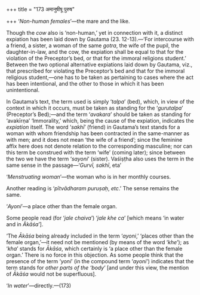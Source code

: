 +++
title = "173 अमानुषीषू पुरुष"

+++
‘*Non-human females*’—the mare and the like.

Though the *cow* also is ‘non-human,’ yet in connection with it, a
distinct expiation has been laid down by Gautama (23. 12-13).—‘For
intercourse with a friend, a sister, a woman of the same *gotra*, the
wife of the pupil, the daughter-in-law, and the cow, the expiation shall
be equal to that for the violation of the Preceptor’s bed, or that for
the immoral religions student.’ Between the two optional alternative
expiations laid down by Gautama, viz., that prescribed for violating the
Preceptor’s bed and that for the immoral religious student,—one has to
be taken as pertaining to cases where the act has been intentional, and
the other to those in which it has been unintentional.

In Gautama’s text, the term used is simply ‘*talpa*’ (bed), which, in
view of the context in which it occurs, must be taken as standing for
the ‘*gurutalpa*’ (Preceptor’s Bed);—and the term ‘*avakara*’ should be
taken as standing for ‘avakīrṇa’ ‘Immorality,’ which, being the cause of
the expiation, indicates the *expiation* itself. The word ‘*sakhī*’
(friend) in Gautama’s text stands for a woman with whom friendship has
been contracted in the same-manner as with men; and it does not mean
‘the wife of a friend’; since the feminine affix here does not denote
relation to the corresponding masculine; nor can this term be construed
with the term ‘wife’ (coming later); since between the two we have the
term ‘*sayoni*’ (sister). Vaśiṣṭha also uses the term in the same sense
in the passage—‘*Gurvī, sakhī*, eta’

‘*Menstruating woman*’—the woman who is in her monthly courses.

Another reading is ‘*pītvādharam puruṣaḥ*, *etc*.’ The sense remains the
same.

‘*Ayoni*’—a place other than the female organ.

Some people read (for ‘*jale chaiva*’) ‘*jale khe ca*’ \[which means ‘in
water and in *Ākāśa*’\].

‘The *Ākāśa* being already included in the term ‘*ayoni*,’ ‘places other
than the female organ,’—it need not be mentioned (by means of the word
‘*khe*’); as ‘*kha*’ stands for *Ākāśa*, which certainly is ‘a place
other than the female organ.’ There is no force in this objection. As
some people think that the presence of the term ‘*yoni*’ (in the
compound term ‘*ayoni*’) indicates that the term stands for *other parts
of the ‘body*’ \[and under this view, the mention of *Ākāśa* would not
be superfluous\].

‘*In water*’—directly.—(173)



